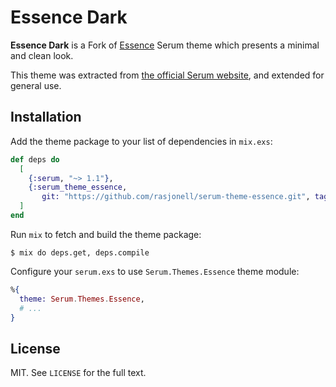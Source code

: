 # Essence Dark

**Essence Dark** is a Fork of [Essence](https://github.com/Dalgona/serum-theme-essence) Serum theme which presents a minimal and clean look.

This theme was extracted from [the official Serum
website](https://dalgona.github.io/Serum), and extended for general use.

## Installation

Add the theme package to your list of dependencies in `mix.exs`:

```elixir
def deps do
  [
    {:serum, "~> 1.1"},
    {:serum_theme_essence,
       git: "https://github.com/rasjonell/serum-theme-essence.git", tag: "1.0.2"}
  ]
end
```

Run `mix` to fetch and build the theme package:

```shell
$ mix do deps.get, deps.compile
```

Configure your `serum.exs` to use `Serum.Themes.Essence` theme module:

```elixir
%{
  theme: Serum.Themes.Essence,
  # ...
}
```

## License

MIT. See `LICENSE` for the full text.
